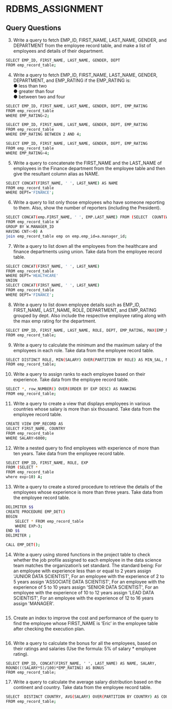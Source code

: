 # RDBMS_ASSIGNMENT

## Query Questions

3. Write a query to fetch EMP_ID, FIRST_NAME, LAST_NAME, GENDER, and DEPARTMENT from the employee record table, and make a list of employees and details of their department.

```bash
SELECT EMP_ID, FIRST_NAME, LAST_NAME, GENDER, DEPT
FROM emp_record_table;
```
4. Write a query to fetch EMP_ID, FIRST_NAME, LAST_NAME, GENDER, DEPARTMENT, and EMP_RATING if the EMP_RATING is:<br>
● less than two<br>
● greater than four<br>
● between two and four<br>

```bash
SELECT EMP_ID, FIRST_NAME, LAST_NAME, GENDER, DEPT, EMP_RATING
FROM emp_record_table
WHERE EMP_RATING<2;

SELECT EMP_ID, FIRST_NAME, LAST_NAME, GENDER, DEPT, EMP_RATING
FROM emp_record_table
WHERE EMP_RATING BETWEEN 2 AND 4;

SELECT EMP_ID, FIRST_NAME, LAST_NAME, GENDER, DEPT, EMP_RATING
FROM emp_record_table
WHERE EMP_RATING>4;
```
5. Write a query to concatenate the FIRST_NAME and the LAST_NAME of employees in the Finance department from the employee table and then give the resultant column alias as NAME.

```bash
SELECT CONCAT(FIRST_NAME, ' ', LAST_NAME) AS NAME 
FROM emp_record_table
WHERE DEPT='FINANCE';
```

6. Write a query to list only those employees who have someone reporting to them. Also, show the number of reporters (including the President).

 ```bash
 SELECT CONCAT(emp.FIRST_NAME, ' ', EMP.LAST_NAME) FROM (SELECT  COUNT(W.MANAGER_ID) CNT, MANAGER_ID
FROM emp_record_table W
GROUP BY W.MANAGER_ID
HAVING CNT<>0) A
join emp_record_table emp on emp.emp_id=a.manager_id;
 ```
 
 7. Write a query to list down all the employees from the healthcare and finance departments using union. Take data from the employee record table.

```bash
SELECT CONCAT(FIRST_NAME, ' ', LAST_NAME)
FROM emp_record_table
WHERE DEPT='HEALTHCARE'
UNION
SELECT CONCAT(FIRST_NAME, ' ', LAST_NAME)
FROM emp_record_table
WHERE DEPT='FINANCE';
```


8. Write a query to list down employee details such as EMP_ID, FIRST_NAME, LAST_NAME, ROLE, DEPARTMENT, and EMP_RATING grouped by dept. Also include the respective employee rating along with the max emp rating for the department.

```bash
SELECT EMP_ID, FIRST_NAME, LAST_NAME, ROLE, DEPT, EMP_RATING, MAX(EMP_RATING) OVER(PARTITION BY DEPT) AS MAX_RATING
FROM emp_record_table;
```

9. Write a query to calculate the minimum and the maximum salary of the employees in each role. Take data from the employee record table.

```bash
SELECT DISTINCT ROLE, MIN(SALARY) OVER(PARTITION BY ROLE) AS MIN_SAL, MIN(SALARY) OVER(PARTITION BY ROLE) AS MAX_SAL
FROM emp_record_table;
```

10. Write a query to assign ranks to each employee based on their experience. Take data from the employee record table.

```bash
SELECT *, row_NUMBER() OVER(ORDER BY EXP DESC) AS RANKING
FROM emp_record_table;
```

11. Write a query to create a view that displays employees in various countries whose salary is more than six thousand. Take data from the employee record table.

```bash
CREATE VIEW EMP_RECORD AS
SELECT FIRST_NAME, COUNTRY
FROM emp_record_table
WHERE SALARY>6000;
```

12. Write a nested query to find employees with experience of more than ten years. Take data from the employee record table.

```bash
SELECT EMP_ID, FIRST_NAME, ROLE, EXP
FROM (SELECT *
FROM emp_record_table
where exp>10) A;
```

13. Write a query to create a stored procedure to retrieve the details of the employees whose experience is more than three years. Take data from the employee record table.

```bash
DELIMITER $$
CREATE PROCEDURE EMP_DET()
BEGIN
	SELECT * FROM emp_record_table
    WHERE EXP>3;
END $$
DELIMITER ;

CALL EMP_DET();
```

14. Write a query using stored functions in the project table to check whether the job profile assigned to each employee in the data science team matches the organization’s set standard.
The standard being:
For an employee with experience less than or equal to 2 years assign 'JUNIOR DATA SCIENTIST', For an employee with the experience of 2 to 5 years assign 'ASSOCIATE DATA SCIENTIST',
For an employee with the experience of 5 to 10 years assign 'SENIOR DATA SCIENTIST',
For an employee with the experience of 10 to 12 years assign 'LEAD DATA SCIENTIST',
For an employee with the experience of 12 to 16 years assign 'MANAGER'.

```bash

```

15. Create an index to improve the cost and performance of the query to find the employee whose FIRST_NAME is ‘Eric’ in the employee table after checking the execution plan.

```bash

```

16. Write a query to calculate the bonus for all the employees, based on their ratings and salaries (Use the formula: 5% of salary * employee rating).

```
SELECT EMP_ID, CONCAT(FIRST_NAME, ' ', LAST_NAME) AS NAME, SALARY, ROUND(((SALARY*5)/100)*EMP_RATING) AS BONUS
FROM emp_record_table;
```


17. Write a query to calculate the average salary distribution based on the continent and country. Take data from the employee record table.

```bash
SELECT  DISTINCT COUNTRY, AVG(SALARY) OVER(PARTITION BY COUNTRY) AS COUNTRY_AVG, CONTINENT, AVG(SALARY) OVER(PARTITION BY CONTINENT) AS CONTINENT_AVG
FROM emp_record_table;
```
